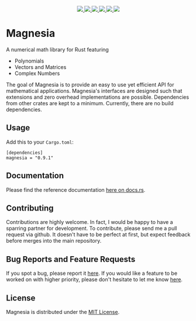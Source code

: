 <p align="center">
  <a href="https://github.com/ralphtandetzky/magnesia/actions">
    <img src="https://img.shields.io/github/actions/workflow/status/ralphtandetzky/magnesia/cargo_build_and_test.yml?branch=master" />
  </a>
  <a href="https://docs.rs/magnesia/latest/magnesia/">
    <img src="https://img.shields.io/docsrs/magnesia" />
  </a>
  <a href="https://crates.io/crates/magnesia">
    <img src="https://img.shields.io/crates/d/magnesia" />
  </a>
  <a href="https://choosealicense.com/licenses/mit/">
    <img src="https://img.shields.io/crates/l/magnesia" />
  </a>
  <a href="https://crates.io/crates/magnesia">
    <img src="https://img.shields.io/crates/v/magnesia" />
  </a>
  <a href="https://github.com/ralphtandetzky/magnesia/graphs/contributors">
    <img src="https://img.shields.io/github/contributors/ralphtandetzky/magnesia" />
  </a>
</p>

# Magnesia

A numerical math library for Rust featuring

* Polynomials
* Vectors and Matrices
* Complex Numbers

The goal of Magnesia is to provide an easy to use yet efficient API for mathematical applications. Magnesia's interfaces are designed such that extensions and zero overhead implementations are possible. Dependencies from other crates are kept to a minimum. Currently, there are no build dependencies.

## Usage

Add this to your `Cargo.toml`:
```text
[dependencies]
magnesia = "0.9.1"
```

## Documentation

Please find the reference documentation [here on docs.rs](https://docs.rs/magnesia/latest/magnesia/).

## Contributing

Contributions are highly welcome. In fact, I would be happy to have a sparring partner for development. To contribute, please send me a pull request via github. It doesn't have to be perfect at first, but expect feedback before merges into the main repository.

## Bug Reports and Feature Requests

If you spot a bug, please report it [here](https://github.com/ralphtandetzky/magnesia/issues). If you would like a feature to be worked on with higher priority, please don't hesitate to let me know [here](https://github.com/ralphtandetzky/magnesia/issues).

## License

Magnesia is distributed under the [MIT License](LICENSE.md).
